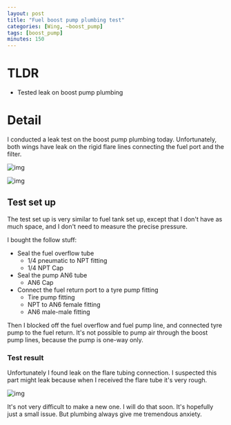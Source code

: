 ```yaml
---
layout: post
title: "Fuel boost pump plumbing test"
categories: [Wing, ~boost_pump]
tags: [boost_pump]
minutes: 150
---
```


# TLDR

- Tested leak on boost pump plumbing

# Detail

I conducted a leak test on the boost pump plumbing today. Unfortunately, both wings have leak on the rigid flare lines connecting the fuel port and the filter.

![img](https://lh3.googleusercontent.com/pw/AP1GczMeauNMBCZgsnlg_i8uw7FpYIPMA2t2lqsqnx42WzgOmwySII8PoSctqGen8Z5gwOzOkY0YEdmVSoU9C0kmMFbmBtKT4jjaavh9Iws1oUlSnuegWys4eclsuFr-w-sdv4SBl-gxV2kiGPFwe26S4Pod7A=w2282-h1712-s-no-gm?authuser=0)

![img](https://lh3.googleusercontent.com/pw/AP1GczPAIxlbI-PtnVcyvbw4S9Qe3UqE10KJq75AIeU-b6SNpTX0K3o_ziOxRaXVFFWw1WxH8JlW3xLetC6Sx_rRw-LlIJfeW-os7YBnUnQOVCI7O262zz5e7epTBWhgcY-GZ838kTs1LUA-Oj7uC8zsmPD1zA=w2282-h1712-s-no-gm?authuser=0)

## Test set up

The test set up is very similar to fuel tank set up, except that I don't have as much space, and I don't need to measure the precise pressure.

I bought the follow stuff:

- Seal the fuel overflow tube
  - 1/4 pneumatic to NPT fitting
  - 1/4 NPT Cap
- Seal the pump AN6 tube
  - AN6 Cap
- Connect the fuel return port to a tyre pump fitting
  - Tire pump fitting
  - NPT to AN6 female fitting
  - AN6 male-male fitting

Then I blocked off the fuel overflow and fuel pump line, and connected tyre pump to the fuel return. It's not possible to pump air through the boost pump lines, because the pump is one-way only.

### Test result

Unfortunately I found leak on the flare tubing connection. I suspected this part might leak because when I received the flare tube it's very rough.

![img](https://lh3.googleusercontent.com/pw/AP1GczN55fbqO4YVs-772P3YvAgXbVKC53ZUK7eAzD3iGbguSNXl3CNucXuCUDbnhExJ8LIKDiNly-FQZl45cx3zztn7XrH-nGNr8IOY9MwztOhZdNTO46VgXJaMsicmeneGrtIyGku6cDBQNH_asIVZdi82QA=w1290-h1712-s-no-gm?authuser=0)

It's not very difficult to make a new one. I will do that soon. It's hopefully just a small issue. But plumbing always give me tremendous anxiety.

